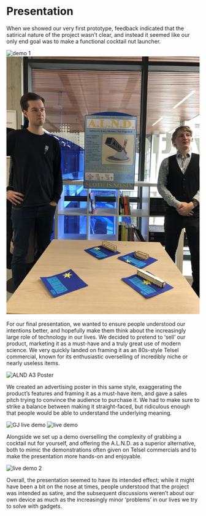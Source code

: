 # Presentation

When we showed our very first prototype, feedback indicated that the satirical nature of the project wasn’t clear, and instead it seemed like our only end goal was to make a functional cocktail nut launcher.

![demo 1](./Media/Demo/Demo%20setup%201.jpg)
![demo 2](./Media/Demo/demo%20setup%202.jpeg)

For our final presentation, we wanted to ensure people understood our intentions better, and hopefully make them think about the increasingly large role of technology in our lives. We decided to pretend to ‘sell’ our product, marketing it as a must-have and a truly great use of modern science. We very quickly landed on framing it as an 80s-style Telsel commercial, known for its enthusiastic overselling of incredibly niche or nearly useless items.

![ALND A3 Poster](./Media/Promo%20material/ALND%20A3%20Poster.png)

We created an advertising poster in this same style, exaggerating the product’s features and framing it as a must-have item, and gave a sales pitch trying to convince the audience to purchase it. We had to make sure to strike a balance between making it straight-faced, but ridiculous enough that people would be able to understand the underlying meaning.

![GJ live demo](./Media/Demo/GJ%20LD.gif)
![live demo](./Media/Demo/demo%20vid.gif)

Alongside we set up a demo overselling the complexity of grabbing a cocktail nut for yourself, and offering the A.L.N.D. as a superior alternative, both to mimic the demonstrations often given on Telsel commercials and to make the presentation more hands-on and enjoyable.

![live demo 2](./Media/Demo/VID-20221104-WA0005%20fliped.gif)

Overall, the presentation seemed to have its intended effect; while it might have been a bit on the nose at times, people understood that the project was intended as satire, and the subsequent discussions weren’t about our own device as much as the increasingly minor ‘problems’ in our lives we try to solve with gadgets.
